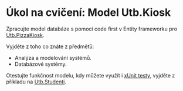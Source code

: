 # Úkol na cvičení: Model Utb.Kiosk

Zpracujte model databáze s pomocí code first v Entity frameworku pro [Utb.PizzaKiosk](https://github.com/ekral/FAI/tree/master/AF/src/Utb.PizzaKiosk).

Vyjděte z toho co znáte z předmětů:

- Analýza a modelování systémů.
- Databázové systémy.
  
Otestujte funkčnost modelu, kdy můžete využít i [xUnit testy](https://learn.microsoft.com/en-us/ef/core/testing/testing-with-the-database), vyjděte z příkladu na [Utb.Studenti](https://github.com/ekral/FAI/tree/master/AF/src/Utb.Studenti).
